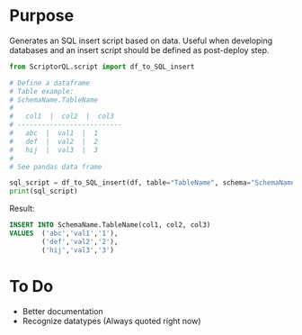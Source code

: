 # Purpose
Generates an SQL insert script based on data.
Useful when developing databases and an insert script should be defined as post-deploy step.


```python
from ScriptorQL.script import df_to_SQL_insert

# Define a dataframe
# Table example:
# SchemaName.TableName
#
#   col1  |  col2  |  col3
# --------------------------
#   abc  |  val1  |  1
#   def  |  val2  |  2
#   hij  |  val3  |  3
#
# See pandas data frame

sql_script = df_to_SQL_insert(df, table="TableName", schema="SchemaName")
print(sql_script)
```
Result:

```sql
INSERT INTO SchemaName.TableName(col1, col2, col3)
VALUES  ('abc','val1','1'),
        ('def','val2','2'),
        ('hij','val3','3')
```

# To Do

-   Better documentation
-   Recognize datatypes (Always quoted right now)
